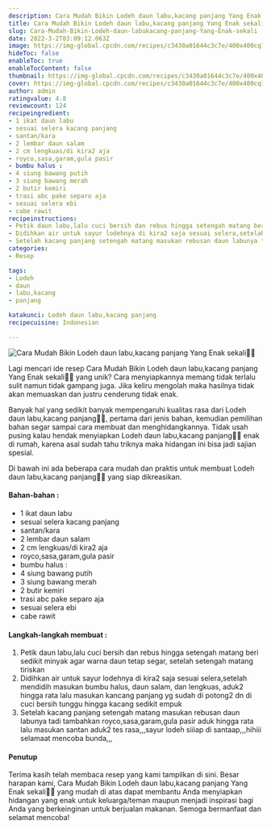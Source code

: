 ```yaml
---
description: Cara Mudah Bikin Lodeh daun labu,kacang panjang Yang Enak sekali"
title: Cara Mudah Bikin Lodeh daun labu,kacang panjang Yang Enak sekali
slug: Cara-Mudah-Bikin-Lodeh-daun-labukacang-panjang-Yang-Enak-sekali
date: 2022-3-2T03:09:12.063Z
image: https://img-global.cpcdn.com/recipes/c3430a01644c3c7e/400x400cq70/photo.jpg
hideToc: false
enableToc: true
enableTocContent: false
thumbnail: https://img-global.cpcdn.com/recipes/c3430a01644c3c7e/400x400cq70/photo.jpg
cover: https://img-global.cpcdn.com/recipes/c3430a01644c3c7e/400x400cq70/photo.jpg
author: admin
ratingvalue: 4.8
reviewcount: 124
recipeingredient:
- 1 ikat daun labu
- sesuai selera kacang panjang
- santan/kara
- 2 lembar daun salam
- 2 cm lengkuas/di kira2 aja
- royco,sasa,garam,gula pasir
- bumbu halus :
- 4 siung bawang putih
- 3 siung bawang merah
- 2 butir kemiri
- trasi abc pake separo aja
- sesuai selera ebi
- cabe rawit
recipeinstructions:
- Petik daun labu,lalu cuci bersih dan rebus hingga setengah matang beri sedikit minyak agar warna daun tetap segar, setelah setengah matang tiriskan
- Didihkan air untuk sayur lodehnya di kira2 saja sesuai selera,setelah mendidih masukan bumbu halus, daun salam, dan lengkuas, aduk2 hingga rata lalu masukan kancang panjang yg sudah di potong2 dn di cuci bersih tunggu hingga kacang sedikit empuk
- Setelah kacang panjang setengah matang masukan rebusan daun labunya tadi tambahkan royco,sasa,garam,gula pasir aduk hingga rata lalu masukan santan aduk2 tes rasa,,,sayur lodeh siiiap di santaap,,,hihiii selamaat mencoba bunda,,,
categories:
- Resep

tags:
- Lodeh
- daun
- labu,kacang
- panjang

katakunci: Lodeh daun labu,kacang panjang
recipecuisine: Indonesian

---
```


![Cara Mudah Bikin Lodeh daun labu,kacang panjang Yang Enak sekali👩‍🍳](https://img-global.cpcdn.com/recipes/c3430a01644c3c7e/400x400cq70/photo.jpg)

Lagi mencari ide resep Cara Mudah Bikin Lodeh daun labu,kacang panjang Yang Enak sekali👩‍🍳 yang unik? Cara menyiapkannya memang tidak terlalu sulit namun tidak gampang juga. Jika keliru mengolah maka hasilnya tidak akan memuaskan dan justru cenderung tidak enak.

Banyak hal yang sedikit banyak mempengaruhi kualitas rasa dari Lodeh daun labu,kacang panjang👩‍🍳, pertama dari jenis bahan, kemudian pemilihan bahan segar sampai cara membuat dan menghidangkannya. Tidak usah pusing kalau hendak menyiapkan Lodeh daun labu,kacang panjang👩‍🍳 enak di rumah, karena asal sudah tahu triknya maka hidangan ini bisa jadi sajian spesial.

Di bawah ini ada beberapa cara mudah dan praktis untuk membuat Lodeh daun labu,kacang panjang👩‍🍳 yang siap dikreasikan.

<!--inarticleads1-->

#### Bahan-bahan :

- 1 ikat daun labu
- sesuai selera kacang panjang
- santan/kara
- 2 lembar daun salam
- 2 cm lengkuas/di kira2 aja
- royco,sasa,garam,gula pasir
- bumbu halus :
- 4 siung bawang putih
- 3 siung bawang merah
- 2 butir kemiri
- trasi abc pake separo aja
- sesuai selera ebi
- cabe rawit

<!--inarticleads2-->

#### Langkah-langkah membuat :

1. Petik daun labu,lalu cuci bersih dan rebus hingga setengah matang beri sedikit minyak agar warna daun tetap segar, setelah setengah matang tiriskan
1. Didihkan air untuk sayur lodehnya di kira2 saja sesuai selera,setelah mendidih masukan bumbu halus, daun salam, dan lengkuas, aduk2 hingga rata lalu masukan kancang panjang yg sudah di potong2 dn di cuci bersih tunggu hingga kacang sedikit empuk
1. Setelah kacang panjang setengah matang masukan rebusan daun labunya tadi tambahkan royco,sasa,garam,gula pasir aduk hingga rata lalu masukan santan aduk2 tes rasa,,,sayur lodeh siiiap di santaap,,,hihiii selamaat mencoba bunda,,,

#### Penutup

Terima kasih telah membaca resep yang kami tampilkan di sini. Besar harapan kami, Cara Mudah Bikin Lodeh daun labu,kacang panjang Yang Enak sekali👩‍🍳 yang mudah di atas dapat membantu Anda menyiapkan hidangan yang enak untuk keluarga/teman maupun menjadi inspirasi bagi Anda yang berkeinginan untuk berjualan makanan. Semoga bermanfaat dan selamat mencoba!